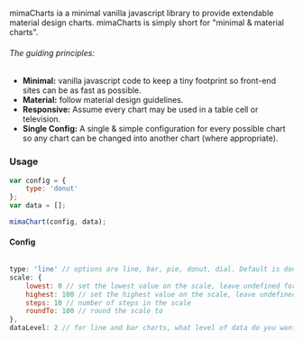 mimaCharts ia a minimal vanilla javascript library to provide extendable material design charts. mimaCharts is simply short for "minimal & material charts".

###### The guiding principles:
 - **Minimal:** vanilla javascript code to keep a tiny footprint so front-end sites can be as fast as possible.
 - **Material:** follow material design guidelines.
 - **Responsive:** Assume every chart may be used in a table cell or television.
 - **Single Config:** A single & simple configuration for every possible chart so any chart can be changed into another chart (where appropriate).

### Usage

``` javascript
var config = {
    type: 'donut'
};
var data = [];

mimaChart(config, data);
```

#### Config
``` javascript

type: 'line' // options are line, bar, pie, donut, dial. Default is donut
scale: {
    lowest: 0 // set the lowest value on the scale, leave undefined for automatic
    highest: 100 // set the highest value on the scale, leave undefined for automatic,
    steps: 10 // number of steps in the scale
    roundTo: 100 // round the scale to
},
dataLevel: 2 // for line and bar charts, what level of data do you want to stop rendering at?

```
